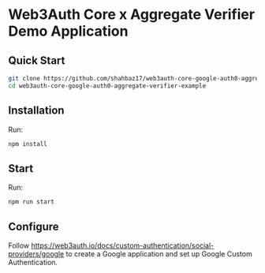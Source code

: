 # Web3Auth Core x Aggregate Verifier Demo Application

## Quick Start

```bash
git clone https://github.com/shahbaz17/web3auth-core-google-auth0-aggregate-verifier-example.git
cd web3auth-core-google-auth0-aggregate-verifier-example
```

## Installation

Run:

```bash
npm install
```

## Start

Run:

```bash
npm run start
```

## Configure

Follow https://web3auth.io/docs/custom-authentication/social-providers/google to
create a Google application and set up Google Custom Authentication.
